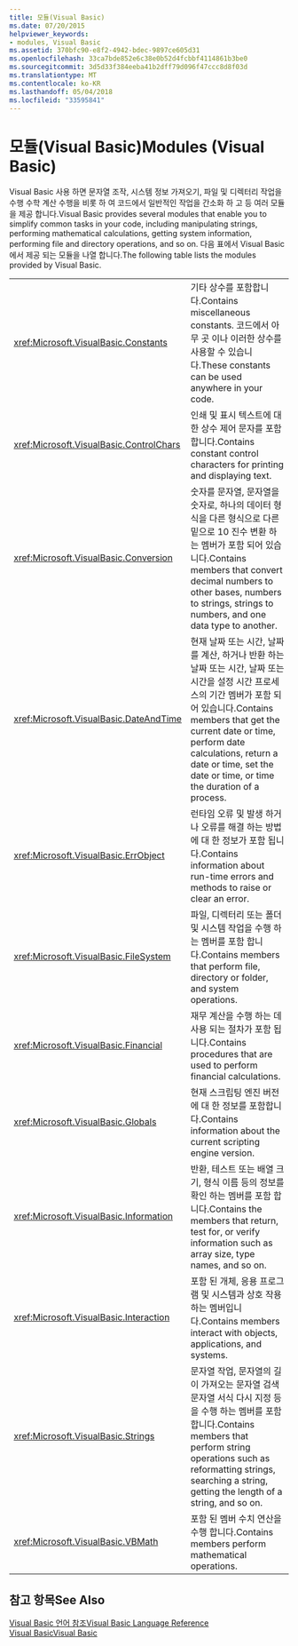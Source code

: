 ```yaml
---
title: 모듈(Visual Basic)
ms.date: 07/20/2015
helpviewer_keywords:
- modules, Visual Basic
ms.assetid: 370bfc90-e8f2-4942-bdec-9897ce605d31
ms.openlocfilehash: 33ca7bde852e6c38e0b52d4fcbbf4114861b3be0
ms.sourcegitcommit: 3d5d33f384eeba41b2dff79d096f47ccc8d8f03d
ms.translationtype: MT
ms.contentlocale: ko-KR
ms.lasthandoff: 05/04/2018
ms.locfileid: "33595841"
---
```

# <a name="modules-visual-basic"></a><span data-ttu-id="bd454-102">모듈(Visual Basic)</span><span class="sxs-lookup"><span data-stu-id="bd454-102">Modules (Visual Basic)</span></span>
<span data-ttu-id="bd454-103">Visual Basic 사용 하면 문자열 조작, 시스템 정보 가져오기, 파일 및 디렉터리 작업을 수행 수학 계산 수행을 비롯 하 여 코드에서 일반적인 작업을 간소화 하 고 등 여러 모듈을 제공 합니다.</span><span class="sxs-lookup"><span data-stu-id="bd454-103">Visual Basic provides several modules that enable you to simplify common tasks in your code, including manipulating strings, performing mathematical calculations, getting system information, performing file and directory operations, and so on.</span></span> <span data-ttu-id="bd454-104">다음 표에서 Visual Basic에서 제공 되는 모듈을 나열 합니다.</span><span class="sxs-lookup"><span data-stu-id="bd454-104">The following table lists the modules provided by Visual Basic.</span></span>  
  
|||  
|---|---|  
|<xref:Microsoft.VisualBasic.Constants>|<span data-ttu-id="bd454-105">기타 상수를 포함합니다.</span><span class="sxs-lookup"><span data-stu-id="bd454-105">Contains miscellaneous constants.</span></span> <span data-ttu-id="bd454-106">코드에서 아무 곳 이나 이러한 상수를 사용할 수 있습니다.</span><span class="sxs-lookup"><span data-stu-id="bd454-106">These constants can be used anywhere in your code.</span></span>|  
|<xref:Microsoft.VisualBasic.ControlChars>|<span data-ttu-id="bd454-107">인쇄 및 표시 텍스트에 대 한 상수 제어 문자를 포함 합니다.</span><span class="sxs-lookup"><span data-stu-id="bd454-107">Contains constant control characters for printing and displaying text.</span></span>|  
|<xref:Microsoft.VisualBasic.Conversion>|<span data-ttu-id="bd454-108">숫자를 문자열, 문자열을 숫자로, 하나의 데이터 형식을 다른 형식으로 다른 밑으로 10 진수 변환 하는 멤버가 포함 되어 있습니다.</span><span class="sxs-lookup"><span data-stu-id="bd454-108">Contains members that convert decimal numbers to other bases, numbers to strings, strings to numbers, and one data type to another.</span></span>|  
|<xref:Microsoft.VisualBasic.DateAndTime>|<span data-ttu-id="bd454-109">현재 날짜 또는 시간, 날짜를 계산, 하거나 반환 하는 날짜 또는 시간, 날짜 또는 시간을 설정 시간 프로세스의 기간 멤버가 포함 되어 있습니다.</span><span class="sxs-lookup"><span data-stu-id="bd454-109">Contains members that get the current date or time, perform date calculations, return a date or time, set the date or time, or time the duration of a process.</span></span>|  
|<xref:Microsoft.VisualBasic.ErrObject>|<span data-ttu-id="bd454-110">런타임 오류 및 발생 하거나 오류를 해결 하는 방법에 대 한 정보가 포함 됩니다.</span><span class="sxs-lookup"><span data-stu-id="bd454-110">Contains information about run-time errors and methods to raise or clear an error.</span></span>|  
|<xref:Microsoft.VisualBasic.FileSystem>|<span data-ttu-id="bd454-111">파일, 디렉터리 또는 폴더 및 시스템 작업을 수행 하는 멤버를 포함 합니다.</span><span class="sxs-lookup"><span data-stu-id="bd454-111">Contains members that perform file, directory or folder, and system operations.</span></span>|  
|<xref:Microsoft.VisualBasic.Financial>|<span data-ttu-id="bd454-112">재무 계산을 수행 하는 데 사용 되는 절차가 포함 됩니다.</span><span class="sxs-lookup"><span data-stu-id="bd454-112">Contains procedures that are used to perform financial calculations.</span></span>|  
|<xref:Microsoft.VisualBasic.Globals>|<span data-ttu-id="bd454-113">현재 스크립팅 엔진 버전에 대 한 정보를 포함합니다.</span><span class="sxs-lookup"><span data-stu-id="bd454-113">Contains information about the current scripting engine version.</span></span>|  
|<xref:Microsoft.VisualBasic.Information>|<span data-ttu-id="bd454-114">반환, 테스트 또는 배열 크기, 형식 이름 등의 정보를 확인 하는 멤버를 포함 합니다.</span><span class="sxs-lookup"><span data-stu-id="bd454-114">Contains the members that return, test for, or verify information such as array size, type names, and so on.</span></span>|  
|<xref:Microsoft.VisualBasic.Interaction>|<span data-ttu-id="bd454-115">포함 된 개체, 응용 프로그램 및 시스템과 상호 작용 하는 멤버입니다.</span><span class="sxs-lookup"><span data-stu-id="bd454-115">Contains members interact with objects, applications, and systems.</span></span>|  
|<xref:Microsoft.VisualBasic.Strings>|<span data-ttu-id="bd454-116">문자열 작업, 문자열의 길이 가져오는 문자열 검색 문자열 서식 다시 지정 등을 수행 하는 멤버를 포함 합니다.</span><span class="sxs-lookup"><span data-stu-id="bd454-116">Contains members that perform string operations such as reformatting strings, searching a string, getting the length of a string, and so on.</span></span>|  
|<xref:Microsoft.VisualBasic.VBMath>|<span data-ttu-id="bd454-117">포함 된 멤버 수치 연산을 수행 합니다.</span><span class="sxs-lookup"><span data-stu-id="bd454-117">Contains members perform mathematical operations.</span></span>|  
  
## <a name="see-also"></a><span data-ttu-id="bd454-118">참고 항목</span><span class="sxs-lookup"><span data-stu-id="bd454-118">See Also</span></span>  
 [<span data-ttu-id="bd454-119">Visual Basic 언어 참조</span><span class="sxs-lookup"><span data-stu-id="bd454-119">Visual Basic Language Reference</span></span>](../../visual-basic/language-reference/index.md)  
 [<span data-ttu-id="bd454-120">Visual Basic</span><span class="sxs-lookup"><span data-stu-id="bd454-120">Visual Basic</span></span>](../../visual-basic/index.md)
